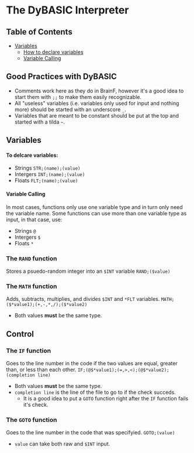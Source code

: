 # The DyBASIC Interpreter

## Table of Contents
* [Variables](#variables)
    * [How to declare variables](#to-delcare-variables)
    * [Variable Calling](#variable-calling)

## Good Practices with DyBASIC
* Comments work here as they do in BrainF, however it's a good idea to start them with `;;` to make them easily recognizable.
* All "useless" variables (i.e. variables only used for input and nothing more) should be started with an underscore `_`.
* Variables that are meant to be constant should be put at the top and started with a tilda `~`.

## Variables

#### To delcare variables:
* Strings `STR;(name);(value)`
* Intergers `INT;(name);(value)`
* Floats `FLT;(name);(value)`
#### Variable Calling
In most cases, functions only use one variable type and in turn only need the variable name. Some functions can use more than one variable type as input, in that case, use:
* Strings `@`
* Intergers `$`
* Floats `*`
### The `RAND` function
Stores a psuedo-random integer into an `$INT` variable
`RAND;($value)`
### The `MATH` function
Adds, subtracts, multiplies, and divides `$INT` and `*FLT` variables.
`MATH;($*value1);(+,-,*,/);($*value2)`
* Both values **must** be the same type.

## Control
### The `IF` function
Goes to the line number in the code if the two values are equal, greater than, or less than each other.
`IF;(@$*value1);(=,>,<);(@$*value2);(completion line)`
* Both values **must** be the same type.
* `completion line` is the line of the file to go to if the check succeds.
  * It is a good idea to put a `GOTO` function right after the `IF` function fails it's check.
### The `GOTO` function
Goes to the line number in the code that was specifyied.
`GOTO;(value)`
* `value` can take both raw and `$INT` input.
